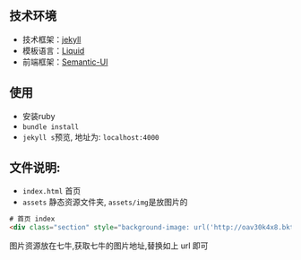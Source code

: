 ## 技术环境

- 技术框架：[jekyll](http://jekyllrb.com)
- 模板语言：[Liquid](http://wiki.shopify.com/Liquid)
- 前端框架：[Semantic-UI](http://www.semantic-ui.org/)


## 使用
- 安装ruby
- `bundle install`
- `jekyll s`预览, 地址为: `localhost:4000`

## 文件说明:

- `index.html` 首页
- `assets` 静态资源文件夹, `assets/img`是放图片的

```html
# 首页 index
<div class="section" style="background-image: url('http://oav30k4x8.bkt.clouddn.com/01.jpg')"></div>
```
图片资源放在七牛,获取七牛的图片地址,替换如上 url 即可 

